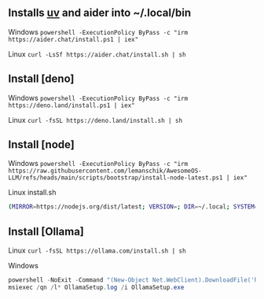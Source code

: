 ## Installs [uv](https://docs.astral.sh/uv/) and aider into ~/.local/bin

Windows ```powershell -ExecutionPolicy ByPass -c "irm https://aider.chat/install.ps1 | iex"```

Linux ```curl -LsSf https://aider.chat/install.sh | sh```


## Install [deno] 

Windows ```powershell -ExecutionPolicy ByPass -c "irm https://deno.land/install.ps1 | iex"```

Linux ```curl -fsSL https://deno.land/install.sh | sh```

## Install [node]

Windows ```powershell -ExecutionPolicy ByPass -c "irm https://raw.githubusercontent.com/lemanschik/AwesomeOS-LLM/refs/heads/main/scripts/bootstrap/install-node-latest.ps1 | iex"```

Linux install.sh
```sh
(MIRROR=https://nodejs.org/dist/latest; VERSION=; DIR=~/.local; SYSTEM=linux-x64; curl -s -L ${MIRROR}${VERSION}/$(curl -s -L ${MIRROR}${VERSION} | grep 'tar.gz' | grep ${SYSTEM} | cut -d\" -f2) | tar -xvz --strip-components 1 -C ${DIR})
```

## Install [Ollama]

Linux ```curl -fsSL https://ollama.com/install.sh | sh```

Windows 
```ps1 
powershell -NoExit -Command "(New-Object Net.WebClient).DownloadFile('https://ollama.com/download/OllamaSetup.exe', 'OllamaSetup.exe'); exit;"
msiexec /qn /l* OllamaSetup.log /i OllamaSetup.exe
```


